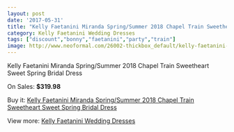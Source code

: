```yaml
---
layout: post
date: '2017-05-31'
title: "Kelly Faetanini Miranda Spring/Summer 2018 Chapel Train Sweetheart Sweet Spring Bridal Dress"
category: Kelly Faetanini Wedding Dresses
tags: ["discount","bonny","faetanini","party","train"]
image: http://www.neoformal.com/26002-thickbox_default/kelly-faetanini-miranda-spring-summer-2018-chapel-train-sweetheart-sweet-spring-bridal-dress.jpg
---
```

Kelly Faetanini Miranda Spring/Summer 2018 Chapel Train Sweetheart Sweet Spring Bridal Dress

On Sales: **$319.98**
<a href="https://www.neoformal.com/en/kelly-faetanini-wedding-dresses-2014/8911-kelly-faetanini-miranda-spring-summer-2018-chapel-train-sweetheart-sweet-spring-bridal-dress.html"><amp-img layout="responsive" width="600" height="600" src="//www.neoformal.com/26002-thickbox_default/kelly-faetanini-miranda-spring-summer-2018-chapel-train-sweetheart-sweet-spring-bridal-dress.jpg" alt="Kelly Faetanini Miranda Spring/Summer 2018 Chapel Train Sweetheart Sweet Spring Bridal Dress 0" /></a>
<a href="https://www.neoformal.com/en/kelly-faetanini-wedding-dresses-2014/8911-kelly-faetanini-miranda-spring-summer-2018-chapel-train-sweetheart-sweet-spring-bridal-dress.html"><amp-img layout="responsive" width="600" height="600" src="//www.neoformal.com/26004-thickbox_default/kelly-faetanini-miranda-spring-summer-2018-chapel-train-sweetheart-sweet-spring-bridal-dress.jpg" alt="Kelly Faetanini Miranda Spring/Summer 2018 Chapel Train Sweetheart Sweet Spring Bridal Dress 1" /></a>
<a href="https://www.neoformal.com/en/kelly-faetanini-wedding-dresses-2014/8911-kelly-faetanini-miranda-spring-summer-2018-chapel-train-sweetheart-sweet-spring-bridal-dress.html"><amp-img layout="responsive" width="600" height="600" src="//www.neoformal.com/26003-thickbox_default/kelly-faetanini-miranda-spring-summer-2018-chapel-train-sweetheart-sweet-spring-bridal-dress.jpg" alt="Kelly Faetanini Miranda Spring/Summer 2018 Chapel Train Sweetheart Sweet Spring Bridal Dress 2" /></a>

Buy it: [Kelly Faetanini Miranda Spring/Summer 2018 Chapel Train Sweetheart Sweet Spring Bridal Dress](https://www.neoformal.com/en/kelly-faetanini-wedding-dresses-2014/8911-kelly-faetanini-miranda-spring-summer-2018-chapel-train-sweetheart-sweet-spring-bridal-dress.html "Kelly Faetanini Miranda Spring/Summer 2018 Chapel Train Sweetheart Sweet Spring Bridal Dress")

View more: [Kelly Faetanini Wedding Dresses](https://www.neoformal.com/en/113-kelly-faetanini-wedding-dresses-2014 "Kelly Faetanini Wedding Dresses")